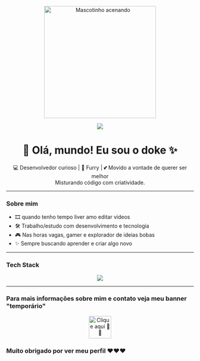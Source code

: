 <!-- Banner fofinho -->
<p align="center">
  <img src="https://r2.guns.lol/3f31f196-a9d8-43ca-b98a-e63d7928545d.webp" width="300" alt="Mascotinho acenando"/>
</p>
<p align="center">
  <img src="https://capsule-render.vercel.app/api?type=waving&color=FF69B4&height=200&section=header&text=Bem-vindo%20ao%20meu%20perfil!&fontSize=35&fontColor=fff&animation=twinkling&fontAlignY=40"/>
</p>

<h1 align="center">🐾 Olá, mundo! Eu sou o doke ✨</h1>

<p align="center">
  💻 Desenvolvedor curioso | 🎨 Furry | 💕 Movido a vontade de querer ser melhor <br/>
  Misturando código com criatividade.
</p>

---

###  Sobre mim
-  🎞 quando tenho tempo liver amo editar videos
- 🛠️ Trabalho/estudo com desenvolvimento e tecnologia  
- 🎮 Nas horas vagas, gamer e explorador de ideias bobas  
- ✨ Sempre buscando aprender e criar algo novo  

---

### Tech Stack
<p align="center">
  <img src="https://skillicons.dev/icons?i=python,js,ts,nodejs,react,html,css,mysql,git,github" />
</p>

---

### Para mais informações sobre mim e contato veja meu banner "temporário"  

<p align="center">
  <a href="https://guns.lol/dokefoxy" target="_blank">
    <img src="https://assets.guns.lol/guns_logo_no_background_cropped.png" width="60" 
      alt="Clique aqui 🦊✨"/>
  </a>
</p>


### Muito obrigado por ver meu perfil ❤❤❤
